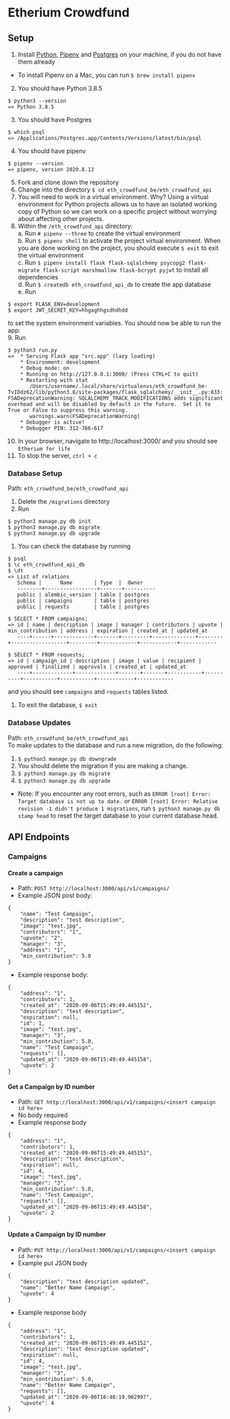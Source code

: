 # Etherium Crowdfund

## Setup

1. Install [Python](https://www.python.org/downloads/), [Pipenv](https://docs.pipenv.org/) and [Postgres](https://www.postgresql.org/) on your machine, if you do not have them already
  * To install Pipenv on a Mac, you can run `$ brew install pipenv`
2. You should have Python 3.8.5
  ```
  $ python3 --version
  => Python 3.8.5
  ```
3. You should have Postgres
  ```
  $ which psql
  => /Applications/Postgres.app/Contents/Versions/latest/bin/psql
  ```
4. You should have pipenv
  ```
  $ pipenv --version
  => pipenv, version 2020.8.13
  ```
5. Fork and clone down the repository
6. Change into the directory `$ cd eth_crowdfund_be/eth_crowdfund_api`
7. You will need to work in a virtual environment. Why? Using a virtual environment for Python projects allows us to have an isolated working copy of Python so we can work on a specific project without worrying about affecting other projects.
8. Within the `/eth_crowdfund_api` directory:  
 a. Run `# pipenv --three` to create the virtual environment  
 b. Run `$ pipenv shell` to activate the project virtual environment. When you are done working on the project, you should execute `$ exit` to exit the virtual environment  
 c. Run `$ pipenv install flask flask-sqlalchemy psycopg2 flask-migrate flask-script marshmallow flask-bcrypt pyjwt` to install all dependencies  
 d. Run `$ createdb eth_crowdfund_api_db` to create the app database  
 e. Run
 ```
 $ export FLASK_ENV=development  
 $ export JWT_SECRET_KEY=hhgaghhgsdhdhdd
 ```
 to set the system environment variables.
 You should now be able to run the app:  
 9. Run
 ``` 
 $ python3 run.py
 =>  * Serving Flask app "src.app" (lazy loading)
     * Environment: development
     * Debug mode: on
     * Running on http://127.0.0.1:3000/ (Press CTRL+C to quit)
     * Restarting with stat
        /Users/username/.local/share/virtualenvs/eth_crowdfund_be-TvIDdz62/lib/python3.8/site-packages/flask_sqlalchemy/__init__.py:833: FSADeprecationWarning: SQLALCHEMY_TRACK_MODIFICATIONS adds significant overhead and will be disabled by default in the future.  Set it to True or False to suppress this warning.
        warnings.warn(FSADeprecationWarning(
     * Debugger is active!
     * Debugger PIN: 312-766-617  
  ```
 10. In your browser, navigate to http://localhost:3000/ and you should see `Etherium for life`  
 11. To stop the server, `ctrl + c`

### Database Setup
Path: `eth_crowdfund_be/eth_crowdfund_api`

 1. Delete the `/migrations` directory
 1. Run
 ```
 $ python3 manage.py db init
 $ python3 manage.py db migrate
 $ python3 manage.py db upgrade
 ```
 1. You can check the database by running
 ```
 $ psql
 $ \c eth_crowdfund_api_db
 $ \dt
 => List of relations
    Schema |      Name       | Type  |  Owner
    --------+-----------------+-------+----------
    public | alembic_version | table | postgres
    public | campaigns       | table | postgres
    public | requests        | table | postgres

 $ SELECT * FROM campaigns;
 => id | name | description | image | manager | contributors | upvote | min_contribution | address | expiration | created_at | updated_at
    ----+------+-------------+-------+---------+--------------+--------+------------------+---------+------------+------------+------------

 $ SELECT * FROM requests;
 => id | campaign_id | description | image | value | recipient | approved | finalized | approvals | created_at | updated_at
    ----+-------------+-------------+-------+-------+-----------+----------+-----------+-----------+------------+------------
 ```
 and you should see `campaigns` and `requests` tables listed.
 1. To exit the database, `$ exit`

### Database Updates
Path: `eth_crowdfund_be/eth_crowdfund_api`  
To make updates to the database and run a new migration, do the following:

1. `$ python3 manage.py db downgrade`
1. You should delete the migration if you are making a change.
1. `$ python3 manage.py db migrate`
1. `$ python3 manage.py db upgrade`

* Note: If you encounter any root errors, such as `ERROR [root] Error: Target database is not up to date.` or `ERROR [root] Error: Relative revision -1 didn't produce 1 migrations`, run `$ python3 manage.py db stamp head` to reset the target database to your current database head.

## API Endpoints

### Campaigns

#### Create a campaign

* Path: `POST http://localhost:3000/api/v1/campaigns/`
* Example JSON post body:
```
{
    "name": "Test Campaign",
    "description": "test description",
    "image": "test.jpg",
    "contributors": "1",
    "upvote": "2",
    "manager": "3",
    "address": "1",
    "min_contribution": 5.0
}
```
* Example response body:
```
{
    "address": "1",
    "contributors": 1,
    "created_at": "2020-09-06T15:49:49.445152",
    "description": "test description",
    "expiration": null,
    "id": 1,
    "image": "test.jpg",
    "manager": "3",
    "min_contribution": 5.0,
    "name": "Test Campaign",
    "requests": [],
    "updated_at": "2020-09-06T15:49:49.445158",
    "upvote": 2
}
```
#### Get a Campaign by ID number
* Path: `GET http://localhost:3000/api/v1/campaigns/<insert campaign id here>`
* No body required
* Example response body
```
{
    "address": "1",
    "contributors": 1,
    "created_at": "2020-09-06T15:49:49.445152",
    "description": "test description",
    "expiration": null,
    "id": 4,
    "image": "test.jpg",
    "manager": "3",
    "min_contribution": 5.0,
    "name": "Test Campaign",
    "requests": [],
    "updated_at": "2020-09-06T15:49:49.445158",
    "upvote": 2
}
```
#### Update a Campaign by ID number
* Path: `PUT http://localhost:3000/api/v1/campaigns/<insert campaign id here>`
* Example put JSON body
```
{
    "description": "test description updated",
    "name": "Better Name Campaign",
    "upvote": 4
}
```
* Example response body
```
{
    "address": "1",
    "contributors": 1,
    "created_at": "2020-09-06T15:49:49.445152",
    "description": "test description updated",
    "expiration": null,
    "id": 4,
    "image": "test.jpg",
    "manager": "3",
    "min_contribution": 5.0,
    "name": "Better Name Campaign",
    "requests": [],
    "updated_at": "2020-09-06T16:48:19.902997",
    "upvote": 4
}
```
